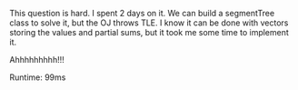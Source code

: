 This question is hard. I spent 2 days on it. We can build a segmentTree class to solve it, but the OJ throws TLE. I know it can be done with vectors storing the values and partial sums, but it took me some time to implement it.

Ahhhhhhhhh!!!

Runtime: 99ms

